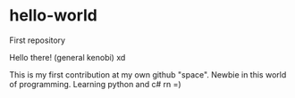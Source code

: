 # hello-world
First repository

Hello there! (general kenobi) xd


This is my first contribution at my own github "space".
Newbie in this world of programming. Learning python and c# rn =)
